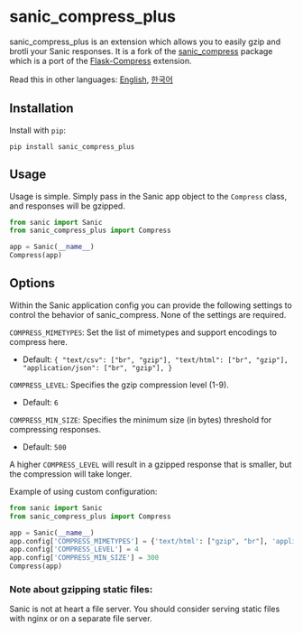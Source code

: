 # sanic_compress_plus

sanic_compress_plus is an extension which allows you to easily gzip and brotli your Sanic responses. It is a fork of the [sanic_compress](https://github.com/subyraman/sanic_compress) package which is a port of the [Flask-Compress](https://github.com/libwilliam/flask-compress) extension.

Read this in other languages: [English](README.md), [한국어](README.ko.md)

## Installation

Install with `pip`:

`pip install sanic_compress_plus`

## Usage

Usage is simple. Simply pass in the Sanic app object to the `Compress` class, and responses will be gzipped.

```python
from sanic import Sanic
from sanic_compress_plus import Compress

app = Sanic(__name__)
Compress(app)
```

## Options

Within the Sanic application config you can provide the following settings to control the behavior of sanic_compress. None of the settings are required.


`COMPRESS_MIMETYPES`: Set the list of mimetypes and support encodings to compress here.
- Default: `{
    "text/csv": ["br", "gzip"],
    "text/html": ["br", "gzip"],
    "application/json": ["br", "gzip"],
}`

`COMPRESS_LEVEL`: Specifies the gzip compression level (1-9).
- Default: `6`

`COMPRESS_MIN_SIZE`: Specifies the minimum size (in bytes) threshold for compressing responses.
- Default: `500`

A higher `COMPRESS_LEVEL` will result in a gzipped response that is smaller, but the compression will take longer.

Example of using custom configuration:

```python
from sanic import Sanic
from sanic_compress_plus import Compress

app = Sanic(__name__)
app.config['COMPRESS_MIMETYPES'] = {'text/html': ["gzip", "br"], 'application/json': ["br", "gzip"]}
app.config['COMPRESS_LEVEL'] = 4
app.config['COMPRESS_MIN_SIZE'] = 300
Compress(app)
```

### Note about gzipping static files:

Sanic is not at heart a file server. You should consider serving static files with nginx or on a separate file server.
